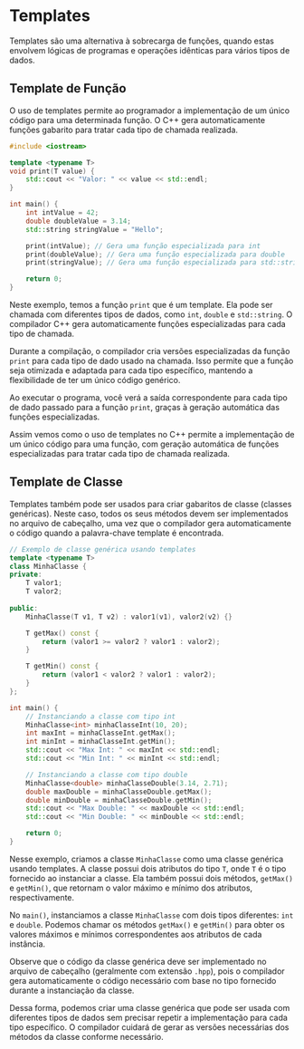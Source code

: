 # Templates

Templates são uma alternativa à sobrecarga de funções, quando estas envolvem lógicas de programas e operações idênticas para vários tipos de dados.

## Template de Função
O uso de templates permite ao programador a implementação de um único código para uma determinada função. O C++ gera automaticamente funções gabarito para tratar cada tipo de chamada realizada.
```cpp
#include <iostream>

template <typename T>
void print(T value) {
    std::cout << "Valor: " << value << std::endl;
}

int main() {
    int intValue = 42;
    double doubleValue = 3.14;
    std::string stringValue = "Hello";

    print(intValue); // Gera uma função especializada para int
    print(doubleValue); // Gera uma função especializada para double
    print(stringValue); // Gera uma função especializada para std::string

    return 0;
}
```

Neste exemplo, temos a função `print` que é um template. Ela pode ser chamada com diferentes tipos de dados, como `int`, `double` e `std::string`. O compilador C++ gera automaticamente funções especializadas para cada tipo de chamada.

Durante a compilação, o compilador cria versões especializadas da função `print` para cada tipo de dado usado na chamada. Isso permite que a função seja otimizada e adaptada para cada tipo específico, mantendo a flexibilidade de ter um único código genérico.

Ao executar o programa, você verá a saída correspondente para cada tipo de dado passado para a função `print`, graças à geração automática das funções especializadas.

Assim vemos como o uso de templates no C++ permite a implementação de um único código para uma função, com geração automática de funções especializadas para tratar cada tipo de chamada realizada.

## Template de Classe
Templates também pode ser usados para criar gabaritos de classe (classes genéricas). Neste caso, todos os seus métodos devem ser implementados no arquivo de cabeçalho, uma vez que o compilador gera automaticamente o código quando a palavra-chave template é encontrada.

```cpp
// Exemplo de classe genérica usando templates
template <typename T>
class MinhaClasse {
private:
    T valor1;
    T valor2;
    
public:
    MinhaClasse(T v1, T v2) : valor1(v1), valor2(v2) {}

    T getMax() const {
        return (valor1 >= valor2 ? valor1 : valor2);
    }

    T getMin() const {
        return (valor1 < valor2 ? valor1 : valor2);
    }
};

int main() {
    // Instanciando a classe com tipo int
    MinhaClasse<int> minhaClasseInt(10, 20);
    int maxInt = minhaClasseInt.getMax();
    int minInt = minhaClasseInt.getMin();
    std::cout << "Max Int: " << maxInt << std::endl;
    std::cout << "Min Int: " << minInt << std::endl;

    // Instanciando a classe com tipo double
    MinhaClasse<double> minhaClasseDouble(3.14, 2.71);
    double maxDouble = minhaClasseDouble.getMax();
    double minDouble = minhaClasseDouble.getMin();
    std::cout << "Max Double: " << maxDouble << std::endl;
    std::cout << "Min Double: " << minDouble << std::endl;

    return 0;
}
```

Nesse exemplo, criamos a classe `MinhaClasse` como uma classe genérica usando templates. A classe possui dois atributos do tipo `T`, onde `T` é o tipo fornecido ao instanciar a classe. Ela também possui dois métodos, `getMax()` e `getMin()`, que retornam o valor máximo e mínimo dos atributos, respectivamente.

No `main()`, instanciamos a classe `MinhaClasse` com dois tipos diferentes: `int` e `double`. Podemos chamar os métodos `getMax()` e `getMin()` para obter os valores máximos e mínimos correspondentes aos atributos de cada instância.

Observe que o código da classe genérica deve ser implementado no arquivo de cabeçalho (geralmente com extensão `.hpp`), pois o compilador gera automaticamente o código necessário com base no tipo fornecido durante a instanciação da classe.

Dessa forma, podemos criar uma classe genérica que pode ser usada com diferentes tipos de dados sem precisar repetir a implementação para cada tipo específico. O compilador cuidará de gerar as versões necessárias dos métodos da classe conforme necessário.
